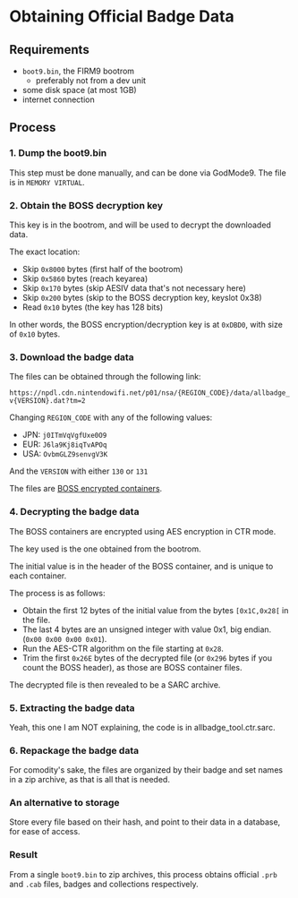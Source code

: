 # Obtaining Official Badge Data

## Requirements

- `boot9.bin`, the FIRM9 bootrom
    - preferably not from a dev unit
- some disk space (at most 1GB)
- internet connection

## Process

### 1. Dump the boot9.bin

This step must be done manually, and can be done via GodMode9.
The file is in `MEMORY VIRTUAL`.

### 2. Obtain the BOSS decryption key

This key is in the bootrom, and will be used to decrypt the downloaded data.

The exact location:
- Skip `0x8000` bytes (first half of the bootrom)
- Skip `0x5860` bytes (reach keyarea)
- Skip `0x170` bytes (skip AESIV data that's not necessary here)
- Skip `0x200` bytes (skip to the BOSS decryption key, keyslot 0x38) 
- Read `0x10` bytes (the key has 128 bits)

In other words, the BOSS encryption/decryption key is at `0xDBD0`, with size of `0x10` bytes.

### 3. Download the badge data

The files can be obtained through the following link:

`https://npdl.cdn.nintendowifi.net/p01/nsa/{REGION_CODE}/data/allbadge_v{VERSION}.dat?tm=2`

Changing `REGION_CODE` with any of the following values:

- JPN: `j0ITmVqVgfUxe0O9`
- EUR: `J6la9Kj8iqTvAPOq`
- USA: `OvbmGLZ9senvgV3K`

And the `VERSION` with either `130` or `131`

The files are [BOSS encrypted containers](https://www.3dbrew.org/wiki/SpotPass#Content_Container).

### 4. Decrypting the badge data

The BOSS containers are encrypted using AES encryption in CTR mode.

The key used is the one obtained from the bootrom.

The initial value is in the header of the BOSS container, and is unique to each container.

The process is as follows:
- Obtain the first 12 bytes of the initial value from the bytes `[0x1C,0x28[` in the file.
- The last 4 bytes are an unsigned integer with value 0x1, big endian. (`0x00 0x00 0x00 0x01`).
- Run the AES-CTR algorithm on the file starting at `0x28`.
- Trim the first `0x26E` bytes of the decrypted file (or `0x296` bytes if you count the BOSS header), as those are BOSS container files.

The decrypted file is then revealed to be a SARC archive.

### 5. Extracting the badge data

Yeah, this one I am NOT explaining, the code is in allbadge_tool.ctr.sarc.

### 6. Repackage the badge data

For comodity's sake, the files are organized by their badge and set names in a zip archive, as that is all that is needed.

### An alternative to storage

Store every file based on their hash, and point to their data in a database, for ease of access.

### Result

From a single `boot9.bin` to zip archives, this process obtains official `.prb` and `.cab` files, badges and collections respectively.
